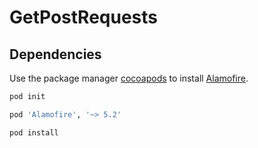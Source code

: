 # GetPostRequests

## Dependencies
Use the package manager [cocoapods](https://cocoapods.org) to install [Alamofire](https://alamofire.github.io/Alamofire/).
```bash
pod init
```
```bash
pod 'Alamofire', '~> 5.2'
```
```bash
pod install
```
